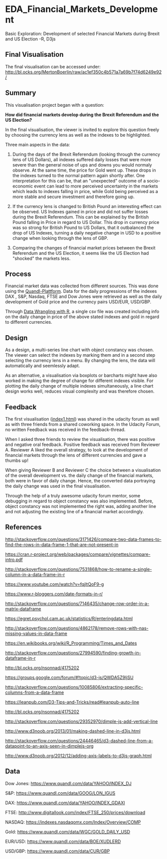 # EDA_Financial_Markets_Development
Basic Exploration: Development of selected Financial Markets during Brexit and US Election -R, D3js



## Final Visualisation
The final visualisation can be accessed under: http://bl.ocks.org/MertonBoerlin/raw/ac1ef350c4b571a7a69b7f74d6249e92/

## Summary

This visualisation project began with a question: 

**How did financial markets develop during the Brexit Referendum and the US Election?**

In the final visualisation, the viewer is invited to explore this question freely by choosing the currency lens as well as the indexes to be highlighted. 

Three main aspects in the data:

1. During the days of the Brexit Referendum (looking through the currency lens of US Dollars), all indexes suffered daily losses that were more severe than the general noise of ups and downs you would normaly observe. At the same time, the price for Gold went up. These drops in the indexes turned to the normal pattern again shortly after. One interpretation for this can be, that an "unexpected" outcome of a socio-economic event can lead to more perceived uncertainty in the markets which leads to indexes falling in price, while Gold being perceived as a more stable and secure investment and therefore going up. 

2. If the currency lens is changed to British Pound an interesting effect can be observed. US Indexes gained in price and did not suffer losses during the Brexit Referendum. This can be explained by the British Pound falling in Price in regard to US Dollar. This drop in currency price was so strong for British Pound to US Dollars, that it outbalanced the drop of US Indexes, turning a daily negative change in USD to a positive change when looking through the lens of GBP.  

3. Comparing the changes of financial market prices between the Brexit Referendum and the US Election, it seems like the US Election had "shocked" the markets less.

## Process

Financial market data was collected from different sources. This was done using the [Quandl-Plattform](https://www.quandl.com/). Data for the daily progressions of the indexes DAX , S&P, Nasdaq, FTSE and Dow Jones were retrieved as well as the daily development of Gold price and the currency pairs USD/EUR, USD/GBP. 

Through [Data Wrangling with R](https://github.com/MertonBoerlin/EDA_Financial_Markets_Development/blob/master/Data_Wrangling.R), a single csv file was created including info on the daily change in price of the above stated indexes and gold in regard to different currencies.

## Design

As a design, a multi-series line chart with object constancy was chosen. The viewer can select the indexes by marking them and in a second step selecting the currency lens in a menu. By changing the lens, the data will automatically and seemlessly adapt. 

As an alternative, a visualisation via boxplots or barcharts might have also worked in making the degree of change for different indexes visible. For plotting the daily change of multiple indexes simultaneously, a line chart design works well, reduces visual complexity and was therefore chosen.

## Feedback

The first visualisation ([index1.html](https://github.com/MertonBoerlin/EDA_Financial_Markets_Development/blob/master/index1.html)) was shared in the udacity forum as well as with three friends from a shared coworking space. In the Udacity Forum, no written Feedback was received in the feedback-thread.

When I asked three friends to review the visualisation, there was positive and negative oral feedback. Positive feedback was received from Reviewer A. Reviewer A liked the overall strategy, to look at the development of financial markets through the lens of different currencies and gave a thumbs up!

When giving Reviewer B and Reviewer C the choice between a visualisation of the overall development vs. the daily change of the financial markets, both were in favor of daily change. Hence, the converted data portraying the daily change was used in the final visualisation.

Through the help of a truly awesome udacity forum mentor, some debugging in regard to object constancy was also implemented. Before, object constancy was not implemented the right was, adding another line and not adjusting the existing line of a financial market accordingly. 

## References

http://stackoverflow.com/questions/3171426/compare-two-data-frames-to-find-the-rows-in-data-frame-1-that-are-not-present-in

https://cran.r-project.org/web/packages/compare/vignettes/compare-intro.pdf

http://stackoverflow.com/questions/7531868/how-to-rename-a-single-column-in-a-data-frame-in-r

https://www.youtube.com/watch?v=fqjltQoF9-g

https://www.r-bloggers.com/date-formats-in-r/

http://stackoverflow.com/questions/7146435/change-row-order-in-a-matrix-dataframe

https://egret.psychol.cam.ac.uk/statistics/R/enteringdata.html

http://stackoverflow.com/questions/4862178/remove-rows-with-nas-missing-values-in-data-frame

https://en.wikibooks.org/wiki/R_Programming/Times_and_Dates

http://stackoverflow.com/questions/27994590/finding-growth-in-dataframe-in-r

http://bl.ocks.org/nsonnad/4175202

https://groups.google.com/forum/#!topic/d3-js/QWDA5Z9IjSU

http://stackoverflow.com/questions/10085806/extracting-specific-columns-from-a-data-frame

https://leanpub.com/D3-Tips-and-Tricks/read#leanpub-auto-line

http://bl.ocks.org/nsonnad/4175202

http://stackoverflow.com/questions/29352970/dimple-js-add-vertical-line

http://www.d3noob.org/2013/01/making-dashed-line-in-d3js.html

http://stackoverflow.com/questions/24446465/d3-dashed-line-from-a-datapoint-to-an-axis-seen-in-dimplejs-org

http://www.d3noob.org/2012/12/adding-axis-labels-to-d3js-graph.html

## Data

Dow Jones: https://www.quandl.com/data/YAHOO/INDEX_DJ

S&P: https://www.quandl.com/data/GOOG/LON_IGUS

DAX: https://www.quandl.com/data/YAHOO/INDEX_GDAXI

FTSE: http://www.digitallook.com/index/FTSE_250/prices/download

NASDAQ: https://indexes.nasdaqomx.com/Index/Overview/COMP

Gold: https://www.quandl.com/data/WGC/GOLD_DAILY_USD


EUR/USD: https://www.quandl.com/data/BOE/XUDLERD

USD/GBP: https://www.quandl.com/data/CUR/GBP
